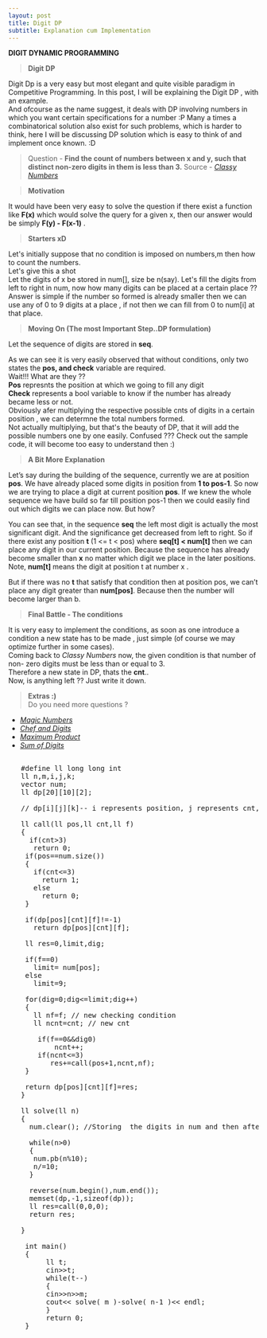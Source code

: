 ```yaml
---
layout: post
title: Digit DP
subtitle: Explanation cum Implementation
---
```



**DIGIT DYNAMIC PROGRAMMING**

>**Digit DP**

Digit Dp is a very easy but most elegant and quite visible paradigm in Competitive Programming. In this post, I will be explaining the Digit DP , with an example.  
And ofcourse as the name suggest, it deals with DP involving numbers in which you want certain specifications for a number :P 
Many a times a combinatorical solution also exist for such problems, which is harder to think, here I will be discussing DP solution which is easy to think of and implement once known. :D 

> Question - **Find the count of numbers between x and y, such that distinct non-zero digits in them is less than 3.** Source - [_Classy Numbers_](https://codeforces.com/contest/1036/problem/C)  

> **Motivation**

It would have been very easy to solve the question if there exist a function like **F(x)** which would solve the query for a given x, then our answer would be simply **F(y) - F(x-1)** .  

> **Starters xD**

Let's initially suppose that no condition is imposed on numbers,m then how to count the numbers.  
Let's give this a shot   
Let the digits of x be stored in num[], size be n(say).
Let's fill the digits from left to right in num, now how many digits can be placed at a certain place ??  
Answer is simple if the number so formed is already smaller then we can use any of 0 to 9 digits at a place , if not then we can fill from 0 to num[i] at that place.  

> **Moving On (The most Important Step..DP formulation)**

Let the sequence of digits are stored in **seq**.

As we can see it is very easily observed that without conditions, only two states the **pos, and check** variable are required.  
Wait!!! What are they ??  
**Pos** represnts the position at which we going to fill any digit  
**Check** represents a bool variable to know if the number has already became less or not.  
Obviously afer multiplying the respective possible cnts of digits in a certain position , we can determne the total numbers formed.  
Not actually multiplying, but that's the beauty of DP, that it will add the possible numbers one by one easily. Confused ??? Check out the sample code, it will become too easy to understand then :)

>**A Bit More Explanation**

Let’s say during the building of the sequence, currently we are at position **pos**. We have already placed some digits in position from **1 to pos-1**. So now we are trying to place a digit at current position **pos**. If we knew the whole sequence we have build so far till position pos-1 then we could easily find out which digits we can place now. But how?

You can see that, in the sequence **seq** the left most digit is actually the most significant digit. And the significance get decreased from left to right. So if there exist any position **t** (1 <= t < pos) where **seq[t] < num[t]** then we can place any digit in our current position. Because the sequence has already become smaller than **x** no matter which digit we place in the later positions. Note, **num[t]** means the digit at position t at number x .

But if there was no **t** that satisfy that condition then at position pos, we can’t place any digit greater than **num[pos]**. Because then the number will become larger than b.

> **Final Battle - The conditions**  

It is very easy to implement the conditions, as soon as one introduce a condition a new state has to be made , just simple (of course we may optimize further in some cases).  
Coming back to _Classy Numbers_ now, the given condition is that number of non- zero digits must be less than or equal to 3.  
Therefore a new state in DP, thats the **cnt**..  
Now, is anything left ?? Just write it down. 

> **Extras :)**  
  Do you need more questions ? 
 - [_Magic Numbers_](https://codeforces.com/contest/628/problem/D)
 - [_Chef and Digits_](https://www.codechef.com/problems/DGTCNT)
 - [_Maximum Product_](https://codeforces.com/gym/100886/problem/G)
 - [_Sum of Digits_](https://www.spoj.com/problems/CPCRC1C/)



<pre>

   #define ll long long int
   ll n,m,i,j,k;
   vector<ll> num;
   ll dp[20][10][2];

   // dp[i][j][k]-- i represents position, j represents cnt, k represents whether the number has already became smaller or not. If smaller then k=1 else k=0.

   ll call(ll pos,ll cnt,ll f)
   {
     if(cnt>3)
      return 0;
    if(pos==num.size())
    {
      if(cnt<=3)
        return 1;
      else
        return 0;
    }
    
    if(dp[pos][cnt][f]!=-1)
      return dp[pos][cnt][f];
      
    ll res=0,limit,dig;
    
    if(f==0)
      limit= num[pos];
    else
      limit=9;
      
    for(dig=0;dig<=limit;dig++)
    {
      ll nf=f; // new checking condition
      ll ncnt=cnt; // new cnt
      
       if(f==0&&dig<limit) 
           nf=1;
       if(dig>0) 
           ncnt++;
       if(ncnt<=3) 
          res+=call(pos+1,ncnt,nf);
    }
    
    return dp[pos][cnt][f]=res;
   }

   ll solve(ll n)	
   {
     num.clear(); //Storing  the digits in num and then afterwards reversing to get the num in proper order.
     
     while(n>0)
     {
      num.pb(n%10);
      n/=10;
     }
     
     reverse(num.begin(),num.end());
     memset(dp,-1,sizeof(dp));
     ll res=call(0,0,0);
     return res;
     
   }

    int main()
    {   
         ll t;
         cin>>t;
         while(t--)
         {
         cin>>n>>m;
         cout<< solve( m )-solve( n-1 )<< endl;
         }
         return 0;
    }

</pre>


